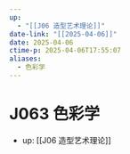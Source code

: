 ```yaml
---
up:
  - "[[J06 造型艺术理论]]"
date-link: "[[2025-04-06]]"
date: 2025-04-06
ctime-p: 2025-04-06T17:55:07
aliases:
  - 色彩学
---
```


# J063 色彩学

- up: [[J06 造型艺术理论]]
